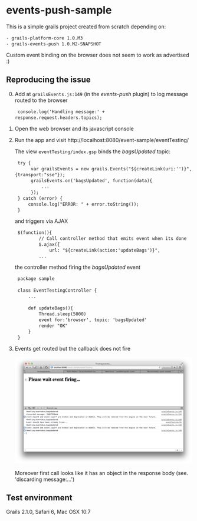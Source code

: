 events-push-sample
==================

This is a simple grails project created from scratch depending on:

	- grails-platform-core 1.0.M3
	- grails-events-push 1.0.M2-SNAPSHOT

Custom event binding on the browser does not seem to work as advertised :)


Reproducing the issue
---------------------

0. Add at `grailsEvents.js:149` (in the _events-push_ plugin) to log message routed to the browser  

		console.log('Handling message:' + response.request.headers.topics);


1. Open the web browser and its javascript console

2. Run the app and visit http://localhost:8080/event-sample/eventTesting/ 

   The view `eventTesting/index.gsp` binds the _bagsUpdated_ topic:
   	
        try {
             var grailsEvents = new grails.Events("${createLink(uri:'')}",{transport:"sse"});
             grailsEvents.on('bagsUpdated', function(data){
                 ...
             });
        } catch (error) {
            console.log("ERROR: " + error.toString());
        }

   and triggers via AJAX

 		$(function(){
	        	// Call controller method that emits event when its done
	        	$.ajax({
	        		url: "${createLink(action:'updateBags')}",	
	    		...

    the controller method firing the _bagsUpdated_ event

		package sample

		class EventTestingController {
			...

		    def updateBags(){
		    	Thread.sleep(5000)
		    	event for:'browser', topic: 'bagsUpdated'
		    	render "OK"
		    }
		}


3. Events get routed but the callback does not fire 

	![Browser window](./sshot.png)
   
   Moreover first call looks like it has an object in the response body (see. 'discarding message:...')


## Test environment

Grails 2.1.0, Safari 6, Mac OSX 10.7